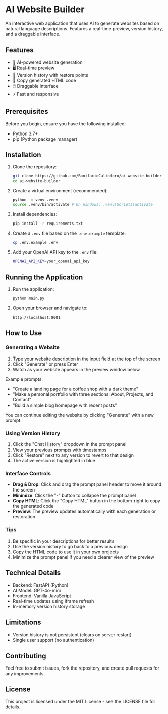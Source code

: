 # AI Website Builder

An interactive web application that uses AI to generate websites based on natural language descriptions. Features a real-time preview, version history, and a draggable interface.

## Features

- 🤖 AI-powered website generation
- 🖥️ Real-time preview
- 📝 Version history with restore points
- 🔄 Copy generated HTML code
- 🖱️ Draggable interface
- ⚡ Fast and responsive

## Prerequisites

Before you begin, ensure you have the following installed:
- Python 3.7+
- pip (Python package manager)

## Installation

1. Clone the repository:
   ```bash
   git clone https://github.com/BonifacioCalindoro/ai-website-builder
   cd ai-website-builder
   ```

2. Create a virtual environment (recommended):
    ```bash
    python -m venv .venv
    source .venv/bin/activate # On Windows: .venv\Scripts\activate
    ```

3. Install dependencies:
    ```bash
    pip install -r requirements.txt
    ```

4. Create a `.env` file based on the `.env.example` template:
    ```bash
    cp .env.example .env
    ```

5. Add your OpenAI API key to the `.env` file:
    ```bash
    OPENAI_API_KEY=your_openai_api_key
    ```

## Running the Application

1. Run the application:
    ```bash
    python main.py
    ```

2. Open your browser and navigate to:
    ```bash
    http://localhost:8001
    ```


## How to Use

### Generating a Website

1. Type your website description in the input field at the top of the screen
2. Click "Generate" or press Enter
3. Watch as your website appears in the preview window below

Example prompts:
- "Create a landing page for a coffee shop with a dark theme"
- "Make a personal portfolio with three sections: About, Projects, and Contact"
- "Build a simple blog homepage with recent posts"

You can continue editing the website by clicking "Generate" with a new prompt.

### Using Version History

1. Click the "Chat History" dropdown in the prompt panel
2. View your previous prompts with timestamps
3. Click "Restore" next to any version to revert to that design
4. The active version is highlighted in blue

### Interface Controls

- **Drag & Drop**: Click and drag the prompt panel header to move it around the screen
- **Minimize**: Click the "-" button to collapse the prompt panel
- **Copy HTML**: Click the "Copy HTML" button in the bottom-right to copy the generated code
- **Preview**: The preview updates automatically with each generation or restoration

### Tips

1. Be specific in your descriptions for better results
2. Use the version history to go back to a previous design
3. Copy the HTML code to use it in your own projects
4. Minimize the prompt panel if you need a clearer view of the preview

## Technical Details

- Backend: FastAPI (Python)
- AI Model: GPT-4o-mini
- Frontend: Vanilla JavaScript
- Real-time updates using iframe refresh
- In-memory version history storage

## Limitations

- Version history is not persistent (clears on server restart)
- Single user support (no authentication)

## Contributing

Feel free to submit issues, fork the repository, and create pull requests for any improvements.

## License

This project is licensed under the MIT License - see the LICENSE file for details.



